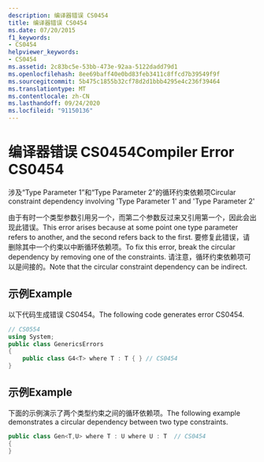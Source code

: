 ```yaml
---
description: 编译器错误 CS0454
title: 编译器错误 CS0454
ms.date: 07/20/2015
f1_keywords:
- CS0454
helpviewer_keywords:
- CS0454
ms.assetid: 2c83bc5e-53bb-473e-92aa-5122dadd79d1
ms.openlocfilehash: 8ee69baff40e0bd83feb3411c8ffcd7b39549f9f
ms.sourcegitcommit: 5b475c1855b32cf78d2d1bbb4295e4c236f39464
ms.translationtype: MT
ms.contentlocale: zh-CN
ms.lasthandoff: 09/24/2020
ms.locfileid: "91150136"
---
```

# <a name="compiler-error-cs0454"></a><span data-ttu-id="60201-103">编译器错误 CS0454</span><span class="sxs-lookup"><span data-stu-id="60201-103">Compiler Error CS0454</span></span>

<span data-ttu-id="60201-104">涉及“Type Parameter 1”和“Type Parameter 2”的循环约束依赖项</span><span class="sxs-lookup"><span data-stu-id="60201-104">Circular constraint dependency involving 'Type Parameter 1' and 'Type Parameter 2'</span></span>  
  
 <span data-ttu-id="60201-105">由于有时一个类型参数引用另一个，而第二个参数反过来又引用第一个，因此会出现此错误。</span><span class="sxs-lookup"><span data-stu-id="60201-105">This error arises because at some point one type parameter refers to another, and the second refers back to the first.</span></span> <span data-ttu-id="60201-106">要修复此错误，请删除其中一个约束以中断循环依赖项。</span><span class="sxs-lookup"><span data-stu-id="60201-106">To fix this error, break the circular dependency by removing one of the constraints.</span></span> <span data-ttu-id="60201-107">请注意，循环约束依赖项可以是间接的。</span><span class="sxs-lookup"><span data-stu-id="60201-107">Note that the circular constraint dependency can be indirect.</span></span>  
  
## <a name="example"></a><span data-ttu-id="60201-108">示例</span><span class="sxs-lookup"><span data-stu-id="60201-108">Example</span></span>  

 <span data-ttu-id="60201-109">以下代码生成错误 CS0454。</span><span class="sxs-lookup"><span data-stu-id="60201-109">The following code generates error CS0454.</span></span>  
  
```csharp  
// CS0554  
using System;  
public class GenericsErrors
{  
    public class G4<T> where T : T { } // CS0454  
}  
```  
  
## <a name="example"></a><span data-ttu-id="60201-110">示例</span><span class="sxs-lookup"><span data-stu-id="60201-110">Example</span></span>  

 <span data-ttu-id="60201-111">下面的示例演示了两个类型约束之间的循环依赖项。</span><span class="sxs-lookup"><span data-stu-id="60201-111">The following example demonstrates a circular dependency between two type constraints.</span></span>  
  
```csharp  
public class Gen<T,U> where T : U where U : T  // CS0454  
{  
}  
```
